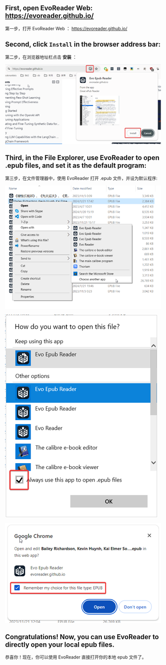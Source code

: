 ## First, open EvoReader Web: https://evoreader.github.io/
第一步，打开 EvoReader Web ： https://evoreader.github.io/

## Second, click `Install` in the browser address bar:
第二步，在浏览器地址栏点击 **安装** ：


![Install EvoReader](./images/install-guide/install-guide-0.png)


## Third, in the File Explorer, use EvoReader to open .epub files, and set it as the default program:
第三步，在文件管理器中，使用 EvoReader 打开 .epub 文件，并设为默认程序:

![open with EvoReader](./images/install-guide/install-guide-1.png)

![always use EvoReader to open .epub files](./images/install-guide/install-guide-2.png)

![remember choice for file type .epub](./images/install-guide/install-guide-3.png)


## Congratulations! Now, you can use EvoReader to directly open your local epub files.
恭喜你！现在，你可以使用 EvoReader 直接打开你的本地 epub 文件了。
